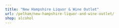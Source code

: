 ```yaml
---
title: "New Hampshire Liquor & Wine Outlet"
url: /pelham/new-hampshire-liquor-and-wine-outlet/
shop: alcohol
---
```

